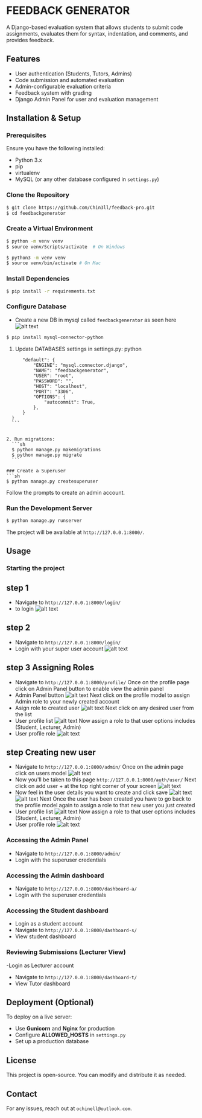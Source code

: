 # FEEDBACK GENERATOR

A Django-based evaluation system that allows students to submit code assignments, evaluates them for syntax, indentation, and comments, and provides feedback.

## Features
- User authentication (Students, Tutors, Admins)
- Code submission and automated evaluation
- Admin-configurable evaluation criteria
- Feedback system with grading
- Django Admin Panel for user and evaluation management

## Installation & Setup

### Prerequisites
Ensure you have the following installed:
- Python 3.x
- pip
- virtualenv
- MySQL (or any other database configured in `settings.py`)

### Clone the Repository
```sh
$ git clone https://github.com/Chin3ll/feedback-pro.git
$ cd feedbackgenerator
```

### Create a Virtual Environment
```sh
$ python -m venv venv
$ source venv/Scripts/activate  # On Windows
```

```sh
$ python3 -m venv venv
$ source venv/bin/activate # On Mac
```

### Install Dependencies
```sh
$ pip install -r requirements.txt
```
### Configure Database
- Create a new DB in mysql called `feedbackgenerator` as seen here ![alt text](image-13.png)
```sh 
$ pip install mysql-connector-python
```

1. Update DATABASES settings in settings.py:
    python
  ``` DATABASES = {
        "default": {
            "ENGINE": "mysql.connector.django",
            "NAME": "feedbackgenerator",
            "USER": "root",
            "PASSWORD": "",
            "HOST": "localhost",
            "PORT": "3306",
            "OPTIONS": {
                "autocommit": True,
            },
        }
    }
    ```


2. Run migrations:
    ```sh
    $ python manage.py makemigrations
    $ python manage.py migrate
    ```

### Create a Superuser
```sh
$ python manage.py createsuperuser
```
Follow the prompts to create an admin account.

### Run the Development Server
```sh
$ python manage.py runserver
```
The project will be available at `http://127.0.0.1:8000/`.

## Usage

### Starting the project
## step 1
- Navigate to `http://127.0.0.1:8000/login/`
- to login ![alt text](image-1.png)

## step 2
- Navigate to `http://127.0.0.1:8000/login/`
- Login with your super user account ![alt text](image.png)

## step 3 Assigning Roles
- Navigate to `http://127.0.0.1:8000/profile/`
Once on the profile page click on Admin Panel button to enable view the admin panel
- Admin Panel button ![alt text](image-4.png)
Next click on the profile model to assign Admin role to your newly created account
- Asign role to created user ![alt text](image-5.png)
Next click on any desired user from the list 
- User profile list ![alt text](image-11.png)
Now assign a role to that user options includes (Student, Lecturer, Admin)
- User profile role ![alt text](image-12.png)

## step Creating new user
- Navigate to `http://127.0.0.1:8000/admin/`
Once on the admin page click on users model ![alt text](image-7.png)
- Now you'll be taken to this page `http://127.0.0.1:8000/auth/user/`
Next click on add user + at the top right corner of your screen ![alt text](image-8.png)
- Now feel in the user details you want to create and click save ![alt text](image-9.png) ![alt text](image-10.png)
Next Once the user has been created you have to go back to the profile model again to assign a role to that new user you just created
- User profile list ![alt text](image-11.png)
Now assign a role to that user options includes (Student, Lecturer, Admin)
- User profile role ![alt text](image-6.png)

### Accessing the Admin Panel
- Navigate to `http://127.0.0.1:8000/admin/`
- Login with the superuser credentials

### Accessing the Admin dashboard
- Navigate to `http://127.0.0.1:8000/dashboard-a/`
- Login with the superuser credentials

### Accessing the Student dashboard
- Login as a student account
- Navigate to `http://127.0.0.1:8000/dashboard-s/`
- View student dashboard

### Reviewing Submissions (Lecturer View)
-Login as Lecturer account
- Navigate to `http://127.0.0.1:8000/dashboard-t/`
- View Tutor dashboard

## Deployment (Optional)
To deploy on a live server:
- Use **Gunicorn** and **Nginx** for production
- Configure **ALLOWED_HOSTS** in `settings.py`
- Set up a production database

## License
This project is open-source. You can modify and distribute it as needed.

## Contact
For any issues, reach out at `ochinell@outlook.com`.

